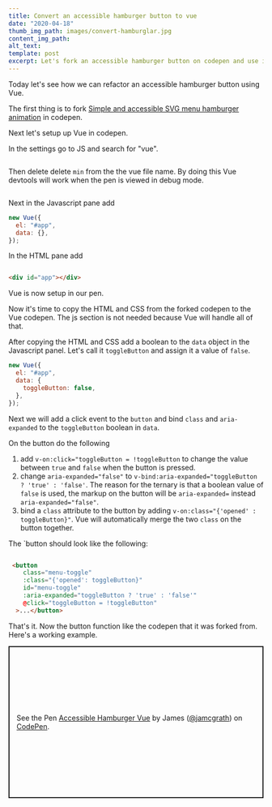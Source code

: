 ```yaml
---
title: Convert an accessible hamburger button to vue
date: "2020-04-18"
thumb_img_path: images/convert-hamburglar.jpg
content_img_path:
alt_text:
template: post
excerpt: Let's fork an accessible hamburger button on codepen and use it in Vue.
---
```


Today let's see how we can refactor an accessible hamburger button using Vue.

The first thing is to fork <a href="https://codepen.io/samikeijonen/pen/jqvxdL">Simple and accessible SVG menu hamburger animation</a> in codepen.

Next let's setup up Vue in codepen.

In the settings go to JS and search for "vue".

<img src="/images/codepen-vue-setting1.jpg" alt  />

Then delete delete `min` from the the vue file name. By doing this Vue devtools will work when the pen is viewed in debug mode.

<img src="/images/codepen-vue-setting2.png" alt />

Next in the Javascript pane add

```js
new Vue({
  el: "#app",
  data: {},
});
```

In the HTML pane add

```HTML

<div id="app"></div>

```

Vue is now setup in our pen.

Now it's time to copy the HTML and CSS from the forked codepen to the Vue codepen. The js section is not needed because Vue will handle all of that.

After copying the HTML and CSS add a boolean to the `data` object in the Javascript panel. Let's call it `toggleButton` and assign it a value of `false`.

```js
new Vue({
  el: "#app",
  data: {
    toggleButton: false,
  },
});
```

Next we will add a click event to the `button` and bind `class` and `aria-expanded` to the `toggleButton` boolean in `data`.

On the button do the following

1.  add `v-on:click="toggleButton = !toggleButton` to change the value between `true` and `false` when the button is pressed.
2.  change `aria-expanded="false"` to `v-bind:aria-expanded="toggleButton ? 'true' : 'false'`. The reason for the ternary is that a boolean value of `false` is used, the markup on the button will be `aria-expanded=` instead `aria-expanded="false"`.
3.  bind a `class` attribute to the button by adding `v-on:class="{'opened' : toggleButton}"`. Vue will automatically merge the two `class` on the button together.

The `button should look like the following:

```HTML

 <button
    class="menu-toggle"
    :class="{'opened': toggleButton}"
    id="menu-toggle"
    :aria-expanded="toggleButton ? 'true' : 'false'"
    @click="toggleButton = !toggleButton"
  >...</button>

```

That's it. Now the button function like the codepen that it was forked from. Here's a working example.

<p class="codepen" data-height="300" data-theme-id="32872" data-default-tab="result" data-user="jamcgrath" data-slug-hash="BaozQwq" style="height: 300px; box-sizing: border-box; display: flex; align-items: center; justify-content: center; border: 2px solid; margin: 1em 0; padding: 1em;" data-pen-title="Accessible Hamburger Vue">
  <span>See the Pen <a href="https://codepen.io/jamcgrath/pen/BaozQwq">
  Accessible Hamburger Vue</a> by James (<a href="https://codepen.io/jamcgrath">@jamcgrath</a>)
  on <a href="https://codepen.io">CodePen</a>.</span>
</p>
<script async src="https://static.codepen.io/assets/embed/ei.js"></script>

